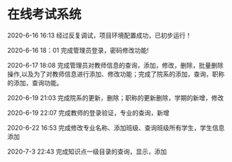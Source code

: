 # 在线考试系统
2020-6-16 16:13 经过反复调试，项目环境配置成功，已初步运行！




2020-6-16 18：01 完成管理员登录，密码修改功能!




2020-6-17 18:08 完成管理员对教师信息的查询，添加，修改，删除，批量删除操作,以及为了对教师信息进行添加、修改功能；完成了院系的添加，查询，职称的添加，查询功能。




2020-6-19 21:03 完成院系的更新，删除；职称的更新删除，学期的新增，修改


2020-6-19 22:07 完成教师的登录验证，专业的查询，新增


2020-6-22 16:53 完成修改专业名称、添加班级、查询班级所有学生，学生信息添加


2020-7-3 22:43 完成知识点一级目录的查询，显示，添加
